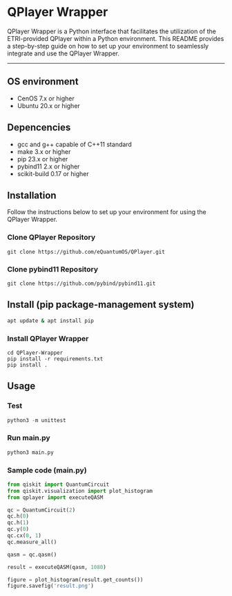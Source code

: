 # QPlayer Wrapper

QPlayer Wrapper is a Python interface that facilitates the utilization of the ETRI-provided QPlayer within a Python environment. This README provides a step-by-step guide on how to set up your environment to seamlessly integrate and use the QPlayer Wrapper.

---------------

## OS environment

- CenOS 7.x or higher
- Ubuntu 20.x or higher

## Depencencies

- gcc and g++ capable of C++11 standard
- make 3.x or higher
- pip 23.x or higher
- pybind11 2.x or higher
- scikit-build 0.17 or higher


## Installation

Follow the instructions below to set up your environment for using the QPlayer Wrapper.

### Clone QPlayer Repository
```bach
git clone https://github.com/eQuantumOS/QPlayer.git
```

### Clone pybind11 Repository
```bach
git clone https://github.com/pybind/pybind11.git
```

## Install (pip package-management system)
```bash
apt update & apt install pip
```

### Install QPlayer Wrapper
```bach
cd QPlayer-Wrapper
pip install -r requirements.txt
pip install .
```

## Usage

### Test
```python
python3 -m unittest
```

### Run main.py

```bash
python3 main.py
```

### Sample code (main.py)
```python
from qiskit import QuantumCircuit
from qiskit.visualization import plot_histogram
from qplayer import executeQASM

qc = QuantumCircuit(2)
qc.h(0)
qc.h(1)
qc.y(0)
qc.cx(0, 1)
qc.measure_all()

qasm = qc.qasm()

result = executeQASM(qasm, 1080)

figure = plot_histogram(result.get_counts())
figure.savefig('result.png')
```